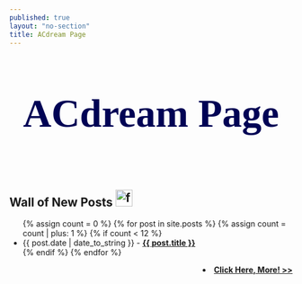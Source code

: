 ```yaml
---
published: true
layout: "no-section"
title: ACdream Page
---
```


<!--<link rel="stylesheet" href="http://fonts.googleapis.com/css?family=Gloria+Hallelujah|Cabin+Sketch:700"/>-->
<section id="about">

<!--[if lt IE 9]>
<link rel="stylesheet" href="http://fonts.googleapis.com/css?family=Arvo|Amethysta"/>
<h1 style='color: rgb(0, 3, 85);font-family: "Arvo"; font-size: 2000%; line-height: 1.0em; margin: 0 0 0 0; text-align: center;'>ACdream Page</h1>
<![endif]-->

<!--[if !IE]>-->
<link href='/files/fonts/CherrySwash.css' rel='stylesheet' type='text/css'>
<h1 style='color: rgb(0, 3, 85);font-family: "Cherry Swash",cursive; font-size: 500%; line-height: 3.0em; margin: 0 0 0 0; text-align: center;'>ACdream Page</h1>

<!--<img src="http://arduino.cc/en/pub/skins/arduinoWide_SSO/slider_home/h_04.jpg" alt="feed" style="width: 720px; height: 200px;" >-->
<!--<![endif]-->
  
</section>
<section id="posts">
  <h1>Wall of New Posts <img src="http://pic.yupoo.com/van9ogh_v/CXOI1D3s/KaYE.png" alt="feed" style="width: 30px" ></a></h1>
  <ul class="posts">
{% assign count = 0 %}
{% for post in site.posts %}
  {% assign count = count | plus: 1 %}
  {% if count < 12 %} 
  <li><span class="date">{{ post.date | date_to_string }}</span> -
  <a href="{{ post.url }}"{% if post.subtitle %} title="{{ post.subtitle | escape }}"{% endif %}><strong>{{ post.title }}</strong></a></li>
  {% endif %}
{% endfor %}
  </ul>
  <li style="text-align: right" ><a href="archive.html"><strong>Click Here, More! >> </strong></a></li>
</section>
